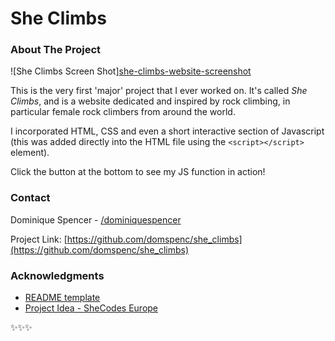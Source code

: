 <!-- Improved compatibility of back to top link: See: https://github.com/othneildrew/Best-README-Template/pull/73 -->

<!-- BACK TO TOP ANCHOR -->
<!-- <a id="readme-top"></a> -->


<!-- PROJECT TITLE -->
# She Climbs

<!-- ABOUT THE PROJECT -->
### About The Project

![She Climbs Screen Shot][she-climbs-website-screenshot](/images/screenshot.png)

This is the very first 'major' project that I ever worked on. It's called *She Climbs*, and is a website dedicated and inspired by rock climbing, in particular female rock climbers from around the world.

I incorporated HTML, CSS and even a short interactive section of Javascript (this was added directly into the HTML file using the `<script></script>` element).

Click the button at the bottom to see my JS function in action!

<!-- <p align="right">(<a href="#readme-top">back to top</a>)</p> -->



<!-- CONTACT -->
### Contact

Dominique Spencer - [/dominiquespencer](https://www.linkedin.com/in/dominiquespencer/)

Project Link: [https://github.com/domspenc/she_climbs](https://github.com/domspenc/she_climbs)

<!-- <p align="right">(<a href="#readme-top">back to top</a>)</p> -->



<!-- ACKNOWLEDGMENTS -->
### Acknowledgments

* [README template](https://github.com/othneildrew/Best-README-Template)
* [Project Idea - SheCodes Europe](https://www.shecodes.io/)


<!-- <p align="right">(<a href="#readme-top">back to top</a>)</p> -->



<!-- CUTE PAGE END -->
✨✨✨


<!-- README SOURCE  -->
<!-- https://github.com/othneildrew/Best-README-Template

*** Thanks for checking out the Best-README-Template. If you have a suggestion
*** that would make this better, please fork the repo and create a pull request
*** or simply open an issue with the tag "enhancement".
*** Don't forget to give the project a star!
*** Thanks again! Now go create something AMAZING! :D -->
